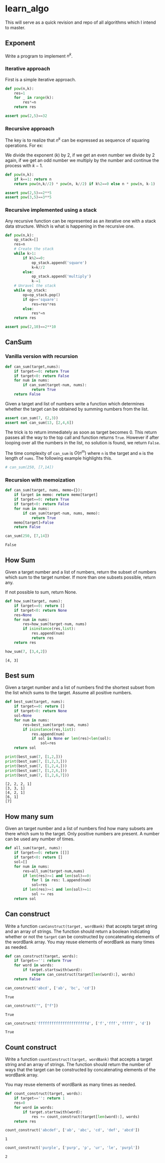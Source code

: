 # learn_algo

<!-- WARNING: THIS FILE WAS AUTOGENERATED! DO NOT EDIT! -->

This will serve as a quick revision and repo of all algorithms which I
intend to master.

## Exponent

Write a program to implement $n^k$.

### Iterative approach

First is a simple iterative approach.

``` python
def pow(n,k):
    res=1
    for _ in range(k):
        res*=n
    return res
```

``` python
assert pow(2,5)==32
```

### Recursive approach

The key is to realize that $n^k$ can be expressed as sequence of
squaring operations. For ex:

We divide the exponent ($k$) by $2$, if we get an even number we divide
by $2$ again, if we get an odd number we multiply by the number and
continue the process with $k-1$.

``` python
def pow(n,k):
    if k==1: return n
    return pow(n,k//2) * pow(n, k//2) if k%2==0 else n * pow(n, k-1)
```

``` python
assert pow(2,5)==2**5
assert pow(3,5)==3**5
```

### Recursive implemented using a stack

Any recursive function can be represented as an iterative one with a
stack data structure. Which is what is happening in the recursive one.

``` python
def pow(n,k):
    op_stack=[]
    res=n
    # Create the stack
    while k>1:
        if k%2==0:
            op_stack.append('square')
            k=k//2
        else:
            op_stack.append('multiply')
            k-=1
    # Unravel the stack
    while op_stack:
        op=op_stack.pop()
        if op=='square':
            res=res*res
        else:
            res*=n
    return res
```

``` python
assert pow(2,10)==2**10
```

## CanSum

### Vanilla version with recursion

``` python
def can_sum(target,nums):
    if target==0: return True
    if target<0: return False
    for num in nums:
        if can_sum(target-num, nums):
            return True
    return False
```

Given a target and list of numbers write a function which determines
whether the target can be obtained by summing numbers from the list.

``` python
assert can_sum(7, (2,3))
assert not can_sum(13, [2,4,6])
```

The trick is to return immediately as soon as target becomes 0. This
return passes all the way to the top call and function returns `True`.
However if after looping over all the numbers in the list, no solution
is found, we return `False`.

The time complexity of `can_sum` is $O(n^m)$ where `n` is the target and
`m` is the length of `nums`. The following example highlights this.

``` python
# can_sum(250, [7,14])
```

### Recursion with memoization

``` python
def can_sum(target, nums, memo={}):
    if target in memo: return memo[target]
    if target==0: return True
    if target<0: return False
    for num in nums:
        if can_sum(target-num, nums, memo):
            return True
    memo[target]=False
    return False
```

``` python
can_sum(250, [7,14])
```

    False

## How Sum

Given a target number and a list of numbers, return the subset of
numbers which sum to the target number. If more than one subsets
possible, return any.

If not possible to sum, return None.

``` python
def how_sum(target, nums):
    if target==0: return []
    if target<0: return None
    res=None
    for num in nums:
        res=how_sum(target-num, nums)
        if isinstance(res,list):
            res.append(num)
            return res
    return res
```

``` python
how_sum(7, [3,4,2])
```

    [4, 3]

## Best sum

Given a target number and a list of numbers find the shortest subset
from the list which sums to the target. Assume all positive numbers.

``` python
def best_sum(target, nums):
    if target==0: return []
    if target<0: return None
    sol=None
    for num in nums:
        res=best_sum(target-num, nums)
        if isinstance(res,list):
            res.append(num)
            if sol is None or len(res)<len(sol):
                sol=res
    return sol
```

``` python
print(best_sum(7, [1,2,]))
print(best_sum(7, [1,2,3,]))
print(best_sum(7, [1,2,4,]))
print(best_sum(7, [1,2,6,]))
print(best_sum(7, [1,2,6,7]))
```

    [2, 2, 2, 1]
    [3, 3, 1]
    [4, 2, 1]
    [6, 1]
    [7]

## How many sum

Given an target number and a list of numbers find how many subsets are
there which sum to the target. Only positive numbers are present. A
number can be used any number of times.

``` python
def all_sum(target, nums):
    if target==0: return [[]]
    if target<0: return []
    sol=[]
    for num in nums:
        res=all_sum(target-num,nums)
        if len(res)>=1 and len(sol)==0:
            for l in res: l.append(num)
            sol=res
        if len(res)>=1 and len(sol)>=1:
            sol += res
    return sol
```

## Can construct

Write a function `canConstruct(target, wordBank)` that accepts target
string and an array of strings. The function should return a boolean
indicating whether or not the `target` can be constructed by
concatenating elements of the wordBank array. You may reuse elements of
wordBank as many times as needed.

``` python
def can_construct(target, words):
    if target=='': return True
    for word in words:
        if target.startswith(word):
            return can_construct(target[len(word):], words)
    return False
```

``` python
can_construct('abcd', ['ab', 'bc', 'cd'])
```

    True

``` python
can_construct("", ["f"])
```

    True

``` python
can_construct('ffffffffffffffffffffffd', ['f','fff','fffff', 'd'])
```

    True

## Count construct

Write a function `countConstruct(target, wordBank)` that accepts a
target string and an array of strings. The function should return the
number of ways that the target can be constructed by concatenating
elements of the wordBank array.

You may reuse elements of wordBank as many times as needed.

``` python
def count_construct(target, words):
    if target=='': return 1
    res=0
    for word in words:
        if target.startswith(word):
            res += count_construct(target[len(word):], words)
    return res
```

``` python
count_construct('abcdef', ['ab', 'abc', 'cd', 'def', 'abcd'])
```

    1

``` python
count_construct('purple', ['purp', 'p', 'ur', 'le', 'purpl'])
```

    2
